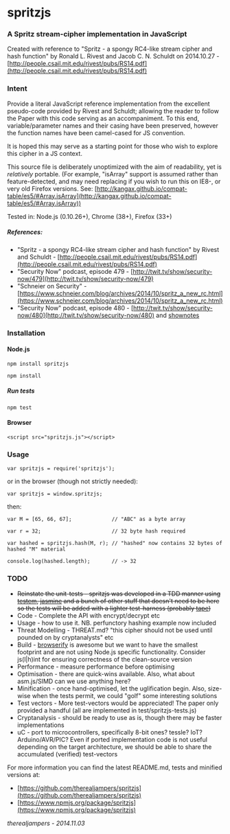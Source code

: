 # spritzjs

### A Spritz stream-cipher implementation in JavaScript

Created with reference to "Spritz - a spongy RC4-like stream cipher and hash function"
by Ronald L. Rivest and Jacob C. N. Schuldt on 2014.10.27 - [http://people.csail.mit.edu/rivest/pubs/RS14.pdf](http://people.csail.mit.edu/rivest/pubs/RS14.pdf)

### Intent
Provide a literal JavaScript reference implementation from the excellent pseudo-code provided by Rivest and Schuldt;
allowing the reader to follow the Paper with this code serving as an accompaniment. To this end, variable/parameter names and their
casing have been preserved, however the function names have been camel-cased for JS convention.

It is hoped this may serve as a starting point for those who wish to explore this cipher in a JS context.

This source file is deliberately unoptimized with the aim of readability, yet is *relatively* portable. (For example,
"isArray" support is assumed rather than feature-detected, and may need replacing
if you wish to run this on IE8-, or very old Firefox versions.
See: [http://kangax.github.io/compat-table/es5/#Array.isArray](http://kangax.github.io/compat-table/es5/#Array.isArray))

Tested in: Node.js (0.10.26+), Chrome (38+), Firefox (33+)

##### References:

- "Spritz - a spongy RC4-like stream cipher and hash function"
 by Rivest and Schuldt - [http://people.csail.mit.edu/rivest/pubs/RS14.pdf](http://people.csail.mit.edu/rivest/pubs/RS14.pdf)
- "Security Now" podcast, episode 479 - [http://twit.tv/show/security-now/479](http://twit.tv/show/security-now/479)
- "Schneier on Security" - [https://www.schneier.com/blog/archives/2014/10/spritz_a_new_rc.html](https://www.schneier.com/blog/archives/2014/10/spritz_a_new_rc.html)
- "Security Now" podcast, episode 480 - [http://twit.tv/show/security-now/480](http://twit.tv/show/security-now/480) and [shownotes](https://www.grc.com/sn/SN-480-Notes.pdf)


### Installation

#### Node.js

	npm install spritzjs

	npm install

##### Run tests

  	npm test

#### Browser

  	<script src="spritzjs.js"></script>

### Usage

  	var spritzjs = require('spritzjs');

or in the browser (though not strictly needed):

  	var spritzjs = window.spritzjs;

then:

  	var M = [65, 66, 67];             // "ABC" as a byte array

  	var r = 32;                       // 32 byte hash required

  	var hashed = spritzjs.hash(M, r); // "hashed" now contains 32 bytes of hashed "M" material

  	console.log(hashed.length);       // -> 32


### TODO

- <strike>Reinstate the unit-tests - spritzjs was developed in a TDD manner using [testem](https://www.npmjs.org/package/testem), [jasmine](https://www.npmjs.org/package/jasmine) and a bunch of other stuff that doesn't need to be here so the tests will be added with a lighter test-harness (probably [tape](https://www.npmjs.org/package/tape))</strike>
- Code - Complete the API with encrypt/decrypt etc
- Usage - how to use it. NB. perfunctory hashing example now included
- Threat Modelling - THREAT.md? "this cipher should not be used until pounded on by cryptanalysts" etc
- Build - [browserify](https://www.npmjs.org/package/browserify) is awesome but we want to have the smallest footprint and are not using Node.js specific functionality. Consider js(l|h)int for ensuring correctness of the clean-source version
- Performance - measure performance before optimising
- Optimisation - there are quick-wins available. Also, what about asm.js/SIMD can we use anything here?
- Minification - once hand-optimised, let the uglification begin. Also, size-wise when the tests permit, we could "golf" some interesting solutions
- Test vectors - More test-vectors would be appreciated! The paper only provided a handful (all are implemented in test/spritzjs-tests.js)
- Cryptanalysis - should be ready to use as is, though there may be faster implementations
- uC - port to microcontrollers, specifically 8-bit ones? tessle? IoT? Arduino/AVR/PIC? Even if ported implementation code is not useful depending on the target architecture, we should be able to share the accumulated (verified) test-vectors

For more information you can find the latest README.md, tests and minified versions at:

- [https://github.com/therealjampers/spritzjs](https://github.com/therealjampers/spritzjs)
- [https://www.npmjs.org/package/spritzjs](https://www.npmjs.org/package/spritzjs)

*therealjampers - 2014.11.03*
